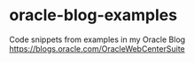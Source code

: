 # oracle-blog-examples
Code snippets from examples in my Oracle Blog
https://blogs.oracle.com/OracleWebCenterSuite
